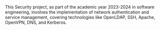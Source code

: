 This Security project, as part of the academic year 2023-2024 in software engineering, involves the implementation of network authentication and service management, covering technologies like OpenLDAP, SSH, Apache, OpenVPN, DNS, and Kerberos.
